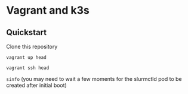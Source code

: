 # Vagrant and k3s

## Quickstart

Clone this repository

`vagrant up head`

`vagrant ssh head`

`sinfo` (you may need to wait a few moments for the slurmctld pod to be created after initial boot)

